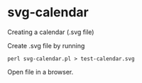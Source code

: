 # svg-calendar
Creating a calendar (.svg file)

Create .svg file by running

`perl svg-calendar.pl > test-calendar.svg`

Open file in a browser.

